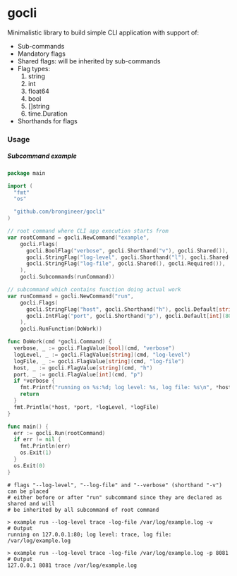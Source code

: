# gocli

Minimalistic library to build simple CLI application with support of:

- Sub-commands
- Mandatory flags
- Shared flags: will be inherited by sub-commands
- Flag types:
  1. string
  2. int
  3. float64
  4. bool
  5. []string
  6. time.Duration
- Shorthands for flags 

### Usage

##### Subcommand example

```go
package main

import (
  "fmt"
  "os"

  "github.com/brongineer/gocli"
)

// root command where CLI app execution starts from
var rootCommand = gocli.NewCommand("example",
    gocli.Flags(
      gocli.BoolFlag("verbose", gocli.Shorthand("v"), gocli.Shared()),
      gocli.StringFlag("log-level", gocli.Shorthand("l"), gocli.Shared(), gocli.Default[string]("info")),
      gocli.StringFlag("log-file", gocli.Shared(), gocli.Required()),
    ),
    gocli.Subcommands(runCommand))

// subcommand which contains function doing actual work
var runCommand = gocli.NewCommand("run", 
    gocli.Flags(
      gocli.StringFlag("host", gocli.Shorthand("h"), gocli.Default[string]("127.0.0.1")), 
      gocli.IntFlag("port", gocli.Shorthand("p"), gocli.Default[int](80)), 
    ), 
    gocli.RunFunction(DoWork))

func DoWork(cmd *gocli.Command) {
  verbose, _ := gocli.FlagValue[bool](cmd, "verbose")
  logLevel, _ := gocli.FlagValue[string](cmd, "log-level")
  logFile, _ := gocli.FlagValue[string](cmd, "log-file")
  host, _ := gocli.FlagValue[string](cmd, "h")
  port, _ := gocli.FlagValue[int](cmd, "p")
  if *verbose {
    fmt.Printf("running on %s:%d; log level: %s, log file: %s\n", *host, *port, *logLevel, *logFile)
    return
  }
  fmt.Println(*host, *port, *logLevel, *logFile)
}

func main() {
  err := gocli.Run(rootCommand)
  if err != nil {
    fmt.Println(err)
    os.Exit(1)
  }
  os.Exit(0)
}
```
```shell
# flags "--log-level", "--log-file" and "--verbose" (shorthand "-v") can be placed 
# either before or after "run" subcommand since they are declared as shared and will 
# be inherited by all subcommand of root command

> example run --log-level trace -log-file /var/log/example.log -v
# Output
running on 127.0.0.1:80; log level: trace, log file: /var/log/example.log

> example run --log-level trace -log-file /var/log/example.log -p 8081
# Output
127.0.0.1 8081 trace /var/log/example.log
```

